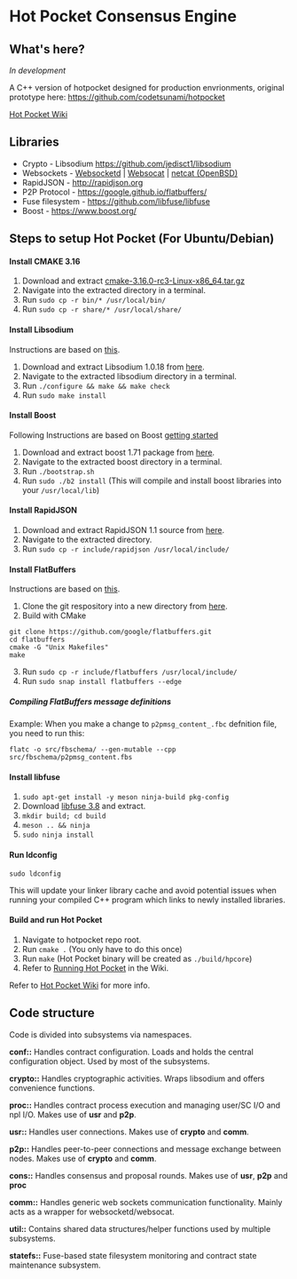 # Hot Pocket Consensus Engine

## What's here?
*In development*

A C++ version of hotpocket designed for production envrionments, original prototype here: https://github.com/codetsunami/hotpocket

[Hot Pocket Wiki](https://github.com/HotPocketDev/core/wiki/Hot-Pocket-Wiki)

## Libraries
* Crypto - Libsodium https://github.com/jedisct1/libsodium
* Websockets - [Websocketd](https://github.com/joewalnes/websocketd) | [Websocat](https://github.com/vi/websocat) | [netcat (OpenBSD)](https://man.openbsd.org/nc.1)
* RapidJSON - http://rapidjson.org
* P2P Protocol - https://google.github.io/flatbuffers/
* Fuse filesystem - https://github.com/libfuse/libfuse
* Boost - https://www.boost.org/

## Steps to setup Hot Pocket (For Ubuntu/Debian)

#### Install CMAKE 3.16
1. Download and extract [cmake-3.16.0-rc3-Linux-x86_64.tar.gz](https://github.com/Kitware/CMake/releases/download/v3.16.0-rc3/cmake-3.16.0-rc3-Linux-x86_64.tar.gz)
2. Navigate into the extracted directory in a terminal.
3. Run `sudo cp -r bin/* /usr/local/bin/`
4. Run `sudo cp -r share/* /usr/local/share/`

#### Install Libsodium
Instructions are based on [this](https://libsodium.gitbook.io/doc/installation).

1. Download and extract Libsodium 1.0.18 from [here](https://download.libsodium.org/libsodium/releases/libsodium-1.0.18-stable.tar.gz).
2. Navigate to the extracted libsodium directory in a terminal.
3. Run `./configure && make && make check`
4. Run `sudo make install`

#### Install Boost
Following Instructions are based on Boost [getting started](https://www.boost.org/doc/libs/1_71_0/more/getting_started/unix-variants.html#prepare-to-use-a-boost-library-binary)

1. Download and extract boost 1.71 package from [here](https://www.boost.org/users/history/version_1_71_0.html).
2. Navigate to the extracted boost directory in a terminal.
3. Run `./bootstrap.sh`
4. Run `sudo ./b2 install` (This will compile and install boost libraries into your `/usr/local/lib`)

#### Install RapidJSON
1. Download and extract RapidJSON 1.1 source from [here](https://github.com/Tencent/rapidjson/archive/v1.1.0.tar.gz).
2. Navigate to the extracted directory.
3. Run `sudo cp -r include/rapidjson /usr/local/include/`

#### Install FlatBuffers
Instructions are based on [this](https://google.github.io/flatbuffers/).

1. Clone the git respository into a new directory from [here](https://github.com/google/flatbuffers).
2. Build with CMake
```
git clone https://github.com/google/flatbuffers.git
cd flatbuffers
cmake -G "Unix Makefiles"
make
```
3. Run `sudo cp -r include/flatbuffers /usr/local/include/`
4. Run `sudo snap install flatbuffers --edge`

##### Compiling FlatBuffers message definitions
Example: When you make a change to `p2pmsg_content_.fbc` defnition file, you need to run this:

`flatc -o src/fbschema/ --gen-mutable --cpp src/fbschema/p2pmsg_content.fbs`

#### Install libfuse
1. `sudo apt-get install -y meson ninja-build pkg-config`
2. Download [libfuse 3.8](https://github.com/libfuse/libfuse/releases/download/fuse-3.8.0/fuse-3.8.0.tar.xz) and extract.
3. `mkdir build; cd build`
4. `meson .. && ninja`
6. `sudo ninja install`

#### Run ldconfig
`sudo ldconfig`

This will update your linker library cache and avoid potential issues when running your compiled C++ program which links to newly installed libraries.

#### Build and run Hot Pocket
1. Navigate to hotpocket repo root.
1. Run `cmake .` (You only have to do this once)
1. Run `make` (Hot Pocket binary will be created as `./build/hpcore`)
1. Refer to [Running Hot Pocket](https://github.com/HotPocketDev/core/wiki/Running-Hot-Pocket) in the Wiki.

Refer to [Hot Pocket Wiki](https://github.com/HotPocketDev/core/wiki/Hot-Pocket-Wiki) for more info.

## Code structure
Code is divided into subsystems via namespaces.

**conf::** Handles contract configuration. Loads and holds the central configuration object. Used by most of the subsystems.

**crypto::** Handles cryptographic activities. Wraps libsodium and offers convenience functions.

**proc::** Handles contract process execution and managing user/SC I/O and npl I/O. Makes use of **usr** and **p2p**.

**usr::** Handles user connections. Makes use of **crypto** and **comm**.

**p2p::** Handles peer-to-peer connections and message exchange between nodes. Makes use of **crypto** and **comm**.

**cons::** Handles consensus and proposal rounds. Makes use of **usr**, **p2p** and **proc**

**comm::** Handles generic web sockets communication functionality. Mainly acts as a wrapper for websocketd/websocat.

**util::** Contains shared data structures/helper functions used by multiple subsystems.

**statefs::** Fuse-based state filesystem monitoring and contract state maintenance subsystem.